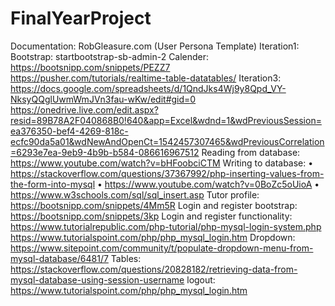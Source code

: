 # FinalYearProject

Documentation:
RobGleasure.com (User Persona Template) 
Iteration1:
Bootstrap: startbootstrap-sb-admin-2
Calender: https://bootsnipp.com/snippets/PEZZ7
https://pusher.com/tutorials/realtime-table-datatables/
Iteration3:
https://docs.google.com/spreadsheets/d/1QndJks4Wj9y8Qpd_VY-NksyQQglUwmWmJVn3fau-wKw/edit#gid=0
https://onedrive.live.com/edit.aspx?resid=89B78A2F040868B0!640&app=Excel&wdnd=1&wdPreviousSession=ea376350-bef4-4269-818c-ecfc90da5a01&wdNewAndOpenCt=1542457307465&wdPreviousCorrelation=6293e7ea-9eb9-4b9b-b584-086616967512
Reading from database:
https://www.youtube.com/watch?v=bHFoobciCTM
Writing to database:
•	https://stackoverflow.com/questions/37367992/php-inserting-values-from-the-form-into-mysql
•	https://www.youtube.com/watch?v=0BoZc5oUioA
•	https://www.w3schools.com/sql/sql_insert.asp
Tutor profile:
https://bootsnipp.com/snippets/4Mm5R
Login and register bootstrap:
https://bootsnipp.com/snippets/3kp
Login and register functionality:
https://www.tutorialrepublic.com/php-tutorial/php-mysql-login-system.php
https://www.tutorialspoint.com/php/php_mysql_login.htm
Dropdown:
https://www.sitepoint.com/community/t/populate-dropdown-menu-from-mysql-database/6481/7
Tables:
https://stackoverflow.com/questions/20828182/retrieving-data-from-mysql-database-using-session-username
logout:
https://www.tutorialspoint.com/php/php_mysql_login.htm

